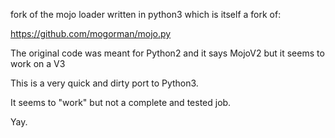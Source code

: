 fork of the mojo loader written in python3 which is itself a fork of:

https://github.com/mogorman/mojo.py


The original code was meant for Python2 and it says MojoV2 but it seems to work on a V3 

This is a very quick and dirty port to Python3. 

It seems to "work" but not a complete and tested job. 

Yay.







